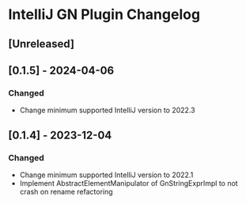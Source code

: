 <!-- Keep a Changelog guide -> https://keepachangelog.com -->

# IntelliJ GN Plugin Changelog

## [Unreleased]

## [0.1.5] - 2024-04-06

### Changed

- Change minimum supported IntelliJ version to 2022.3

## [0.1.4] - 2023-12-04

### Changed

- Change minimum supported IntelliJ version to 2022.1
- Implement AbstractElementManipulator of GnStringExprImpl to not crash on
  rename refactoring 
